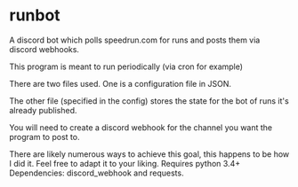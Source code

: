 # runbot
A discord bot which polls speedrun.com for runs and posts them via discord webhooks.

This program is meant to run periodically (via cron for example)

There are two files used.  One is a configuration file in JSON.

The other file (specified in the config) stores the state for the bot of runs it's already published.

You will need to create a discord webhook for the channel you want the program to post to.

There are likely numerous ways to achieve this goal, this happens to be how I did it.  Feel free to adapt it to your liking.
Requires python 3.4+
Dependencies: discord_webhook and requests.
